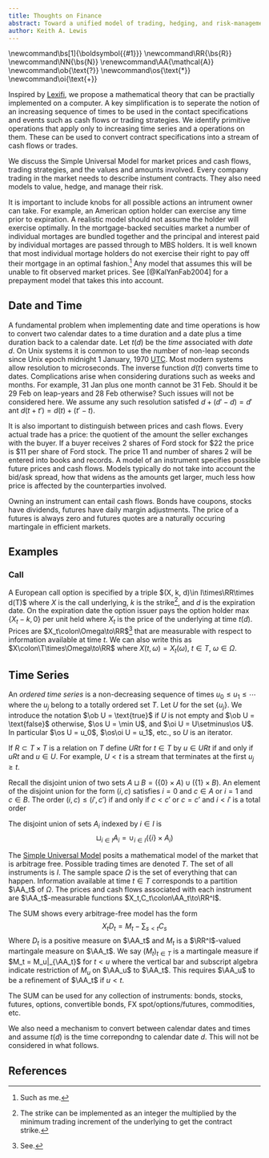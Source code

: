 ```yaml
---
title: Thoughts on Finance
abstract: Toward a unified model of trading, hedging, and risk-management
author: Keith A. Lewis
---
```

\newcommand\bs[1]{\boldsymbol{{#1}}}
\newcommand\RR{\bs{R}}
\newcommand\NN{\bs{N}}
\renewcommand\AA{\mathcal{A}}
\newcommand\ob{\text{?}}
\newcommand\os{\text{*}}
\newcommand\oi{\text{+}}

Inspired by [Lexifi](https://www.lexify.com), we propose a mathematical
theory that can be practially implemented on a computer.  A key
simplification is to seperate the notion of an increasing sequence of
times to be used in the contact specifications and events such as cash flows
or trading strategies. We
identify primitive operations that apply only to increasing time series
and a operations on them. These can be used to convert contract specifications
into a stream of cash flows or trades.

We discuss the Simple Universal Model for market prices and cash flows, trading
strategies, and the values and amounts involved.
Every company trading in the market needs to describe instument
contracts. They also need models to value, hedge, and manage their risk.

It is important to include knobs for all possible actions an intrument owner can take.
For example, an American option holder can exercise any time prior to expiration.
A realistic model should not assume the holder will exercise optimally. In the mortgage-backed
secuities market a number of individual mortages are bundled together and the
principal and interest paid by individual mortages are passed through to MBS holders.
It is well known that most individual mortage holders do not exercise their right to pay
off their mortgage in an optimal fashion.[^1] Any model that assumes this will be
unable to fit observed market prices. See [@KalYanFab2004] for a prepayment model that
takes this into account.

[^1]: Such as me.

## Date and Time

A fundamental problem when implementing date and time operations is how to convert two
calendar dates to a time duration and a date plus a time duration back to a calendar date.
Let $t(d)$ be the _time_ associated with _date_ $d$. On Unix systems it is common
to use the number of non-leap seconds since Unix epoch midnight 1 January, 1970
[UTC](https://en.wikipedia.org/wiki/Coordinated_Universal_Time).
Most modern systems allow resolution to microseconds.
The inverse function $d(t)$ converts time to dates.
Complications arise when considering durations such as weeks and months.
For example, 31 Jan plus one month cannot be 31 Feb. Should it be
29 Feb on leap-years and 28 Feb otherwise?
Such issues will not be considered here.
We assume any such resolution satisfed $d + (d' - d) = d'$
ant $d(t + t') = d(t) + (t' - t)$.

It is also important to distinguish between prices and cash flows. Every actual
trade has a price: the quotient of the amount the seller exchanges with the buyer.
If a buyer receives 2 shares of Ford stock for \$22 the price is \$11 per share
of Ford stock. The price 11 and number of shares 2 will be entered into books and records.
A model of an instrument specifies possible future prices and
cash flows. Models typically do not take into account the bid/ask spread,
how that widens as the amounts get larger, much less how price is affected
by the counterparties involved.

Owning an instrument can entail cash flows. Bonds have coupons, stocks have dividends,
futures have daily margin adjustments. The price of a futures is always zero and
futures quotes are a naturally occuring martingale in efficient markets.

## Examples

### Call

A European call option is specified by a triple $(X, k, d)\in I\times\RR\times d(T)$
where $X$ is the call underlying, $k$ is the strike[^2], and $d$ is the
expiration date. On the expiration date the option issuer pays the option holder
$\max\{X_t - k, 0\}$ per unit held where $X_t$ is the price of the underlying at time $t(d)$.
Prices are $X_t\colon\Omega\to\RR$[^3] that are measurable with respect to information
available at time $t$. We can also write this as $X\colon\T\times\Omega\to\RR$ where
$X(t,\omega) = X_t(\omega)$, $t\in T$, $\omega\in\Omega$.

[^2]: The strike can be implemented as an integer the multiplied by the
minimum trading increment of the underlying to get the contract strike.

[^3]: See[^2].

## Time Series

An _ordered time series_ is a non-decreasing sequence of times $u_0 \le u_1 \le \cdots$
where the $u_j$ belong to a totally ordered set $T$. Let $U$ for the set $\{u_j\}$.
We introduce the notation $\ob U = \text{true}$ if $U$ is not empty and
$\ob U = \text{false}$ otherwise, $\os U = \min U$, and $\oi U = U\setminus\os U$.
In particular $\os U = u_0$, $\os\oi U = u_1$, etc., so $U$ is an iterator.

If $R\subset T\times T$ is a relation on $T$ define $URt$ for $t\in T$
by $u\in URt$ if and only if $uRt$ and $u\in U$. For example, $U < t$
is a stream that terminates at the first $u_j \ge t$.

Recall the disjoint union of two sets $A\sqcup B = (\{0\}\times A)\cup(\{1\}\times B)$.
An element of the disjoint union for the form $(i,c)$ satisfies $i = 0$ and $c\in A$
or $i = 1$ and $c\in B$.
The order $(i,c)\le(i',c')$ if and only if $c < c'$ or $c = c'$ and $i < i'$ is a total order

The disjoint union of sets $A_i$ indexed by $i\in I$
is
$$
	\sqcup_{i\in I} A_i = \cup_{i\in I} (\{i\}\times A_i)
$$


The [Simple Universal Model](sum.html) posits a mathematical model of the market that
is arbitrage free. Possible trading times are denoted $T$.
The set of all instruments is $I$. The sample space $\Omega$ is the set of
everything that can happen. Information available at time $t\in T$ corresponds
to a partition $\AA_t$ of $\Omega$. The prices and cash flows associated with
each instrument are $\AA_t$-measurable functions $X_t,C_t\colon\AA_t\to\RR^I$.

The SUM shows every arbitrage-free model has the form
$$
	X_t D_t = M_t - \sum_{s < t} C_s
$$
Where $D_t$ is a positive measure on $\AA_t$ and $M_t$ is a $\RR^I$-valued
martingale measure on $\AA_t$. We say $(M_t)_{t\in T}$ is a martingale
measure if $M_t = M_u|_{\AA_t}$ for $t < u$ where the vertical bar and subscript
algebra indicate restriction of $M_u$ on $\AA_u$ to $\AA_t$.
This requires $\AA_u$ to be a refinement of $\AA_t$ if $u < t$.

The SUM can be used for any collection of instruments:
bonds, stocks, futures, options, convertible bonds, FX spot/options/futures, commodities, etc.

We also need a mechanism to convert between calendar dates
and times and assume $t(d)$ is the time correpondng to calendar date $d$.
This will not be considered in what follows.

## References
